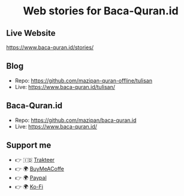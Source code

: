 <h1 align="center">
  Web stories for Baca-Quran.id
</h1>

## Live Website

<https://www.baca-quran.id/stories/>

## Blog

- Repo: https://github.com/mazipan-quran-offline/tulisan
- Live: https://www.baca-quran.id/tulisan/

## Baca-Quran.id

- Repo: https://github.com/mazipan/baca-quran.id
- Live: https://www.baca-quran.id/

## Support me

- 👉 🇮🇩 [Trakteer](https://trakteer.id/mazipan/tip?utm_source=github)
- 👉 🌍 [BuyMeACoffe](https://www.buymeacoffee.com/mazipan?utm_source=github)
- 👉 🌍 [Paypal](https://www.paypal.me/mazipan?utm_source=github)
- 👉 🌍 [Ko-Fi](https://ko-fi.com/mazipan)
